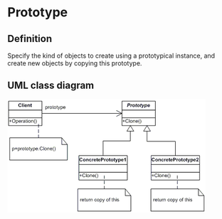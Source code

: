 # Prototype

## Definition
Specify the kind of objects to create using a prototypical instance, and create new objects by copying this prototype.
<BR>

## UML class diagram
![GitHub Logo](../../../Documentations/Images/DesignPatterns/prototype.gif)
